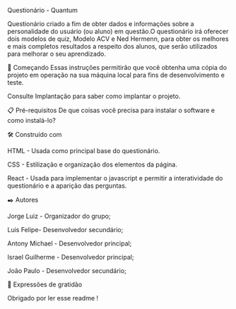 Questionário - Quantum 

Questionário criado a fim de obter dados e informações sobre a personalidade do usuário (ou aluno) em questão.O questionário irá oferecer dois modelos de quiz, Modelo ACV e Ned Hermenn, para obter os melhores e mais completos resultados a respeito dos alunos, que serão utilizados para melhorar o seu aprendizado.

🚀 Começando
Essas instruções permitirão que você obtenha uma cópia do projeto em operação na sua máquina local para fins de desenvolvimento e teste.

Consulte Implantação para saber como implantar o projeto.

📋 Pré-requisitos
De que coisas você precisa para instalar o software e como instalá-lo?


🛠️ Construído com

HTML - Usada como principal base do questionário.

CSS - Estilização e organização dos elementos da página.

React - Usada para implementar o javascript e permitir a interatividade do questionário e a aparição das perguntas.

✒️ Autores


Jorge Luiz - Organizador do grupo;

Luis Felipe- Desenvolvedor secundário;
 
Antony Michael - Desenvolvedor principal;
 
Israel Guilherme - Desenvolvedor principal;
 
João Paulo - Desenvolvedor secundário;

 
🎁 Expressões de gratidão

Obrigado por ler esse readme ! 
